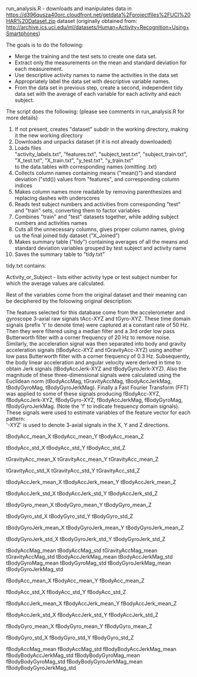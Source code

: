 run_analysis.R - downloads and manipulates data in
https://d396qusza40orc.cloudfront.net/getdata%2Fprojectfiles%2FUCI%20HAR%20Dataset.zip
dataset (originally obtained from: http://archive.ics.uci.edu/ml/datasets/Human+Activity+Recognition+Using+Smartphones)

The goals is to do the following:
- Merge the training and the test sets to create one data set.
- Extract only the measurements on the mean and standard deviation for each measurement.
- Use descriptive activity names to name the activities in the data set
- Appropriately label the data set with descriptive variable names.
- From the data set in previous step, create a second, independent tidy data set with the average of each variable for each activity and each subject.

The script does the following: (please see comments in run_analysis.R for more details)  
1. If not present, creates "dataset" subdir in the working directory, making it the new working directory  
2. Downloads and unpacks dataset (if it is not already downloaded)  
3. Loads files   
	"activity_labels.txt",
        "features.txt",
        "subject_test.txt",
        "subject_train.txt",
        "X_test.txt",
        "X_train.txt",
        "y_test.txt",
        "y_train.txt"       
to the data.tables with corresponding names (omitting .txt)
4. Collects column names containing means ("mean()") and standard deviation ("std()) values from "features", and corresponding column indices  
5. Makes column names more readable by removing parenthesizes and replacing dashes with underscores  
6. Reads test subject numbers and activities from corresponding "test" and "train" sets, converting them to factor variables  
7. Combines "train" and "test" datasets together, while adding subject numbers and activities names  
8. Cuts all the unnecessary columns, gives proper column names, giving us the final joined tidy dataset ("X_Joined")  
9. Makes summary table ("tidy") containing averages of all the means and standard deviation variables grouped by test subject and activity name  
10. Saves the summary table to "tidy.txt"  


tidy.txt contains:

Activity_or_Subject - lists either activity type or test subject number for which the average values are calculated.

Rest of the variables come from the original dataset and their meaning can be deciphered by the foloowing original description:

The features selected for this database come from the accelerometer and gyroscope 3-axial raw signals tAcc-XYZ and tGyro-XYZ. These time domain signals (prefix 't' to denote time) were captured at a constant rate of 50 Hz. Then they were filtered using a median filter and a 3rd order low pass Butterworth filter with a corner frequency of 20 Hz to remove noise. Similarly, the acceleration signal was then separated into body and gravity acceleration signals (tBodyAcc-XYZ and tGravityAcc-XYZ) using another low pass Butterworth filter with a corner frequency of 0.3 Hz. 
Subsequently, the body linear acceleration and angular velocity were derived in time to obtain Jerk signals (tBodyAccJerk-XYZ and tBodyGyroJerk-XYZ). Also the magnitude of these three-dimensional signals were calculated using the Euclidean norm (tBodyAccMag, tGravityAccMag, tBodyAccJerkMag, tBodyGyroMag, tBodyGyroJerkMag). 
Finally a Fast Fourier Transform (FFT) was applied to some of these signals producing fBodyAcc-XYZ, fBodyAccJerk-XYZ, fBodyGyro-XYZ, fBodyAccJerkMag, fBodyGyroMag, fBodyGyroJerkMag. (Note the 'f' to indicate frequency domain signals). 
These signals were used to estimate variables of the feature vector for each pattern:  
'-XYZ' is used to denote 3-axial signals in the X, Y and Z directions.

tBodyAcc_mean_X 
tBodyAcc_mean_Y 
tBodyAcc_mean_Z 

tBodyAcc_std_X 
tBodyAcc_std_Y 
tBodyAcc_std_Z 

tGravityAcc_mean_X 
tGravityAcc_mean_Y 
tGravityAcc_mean_Z 

tGravityAcc_std_X 
tGravityAcc_std_Y 
tGravityAcc_std_Z 

tBodyAccJerk_mean_X 
tBodyAccJerk_mean_Y 
tBodyAccJerk_mean_Z 

tBodyAccJerk_std_X 
tBodyAccJerk_std_Y 
tBodyAccJerk_std_Z 

tBodyGyro_mean_X 
tBodyGyro_mean_Y 
tBodyGyro_mean_Z 

tBodyGyro_std_X 
tBodyGyro_std_Y 
tBodyGyro_std_Z 

tBodyGyroJerk_mean_X 
tBodyGyroJerk_mean_Y 
tBodyGyroJerk_mean_Z 

tBodyGyroJerk_std_X 
tBodyGyroJerk_std_Y 
tBodyGyroJerk_std_Z 

tBodyAccMag_mean 
tBodyAccMag_std 
tGravityAccMag_mean 
tGravityAccMag_std 
tBodyAccJerkMag_mean 
tBodyAccJerkMag_std 
tBodyGyroMag_mean 
tBodyGyroMag_std 
tBodyGyroJerkMag_mean 
tBodyGyroJerkMag_std

fBodyAcc_mean_X 
fBodyAcc_mean_Y 
fBodyAcc_mean_Z 

fBodyAcc_std_X 
fBodyAcc_std_Y 
fBodyAcc_std_Z 

fBodyAccJerk_mean_X 
fBodyAccJerk_mean_Y 
fBodyAccJerk_mean_Z
 
fBodyAccJerk_std_X 
fBodyAccJerk_std_Y 
fBodyAccJerk_std_Z 

fBodyGyro_mean_X 
fBodyGyro_mean_Y 
fBodyGyro_mean_Z 

fBodyGyro_std_X 
fBodyGyro_std_Y 
fBodyGyro_std_Z 

fBodyAccMag_mean 
fBodyAccMag_std 
fBodyBodyAccJerkMag_mean 
fBodyBodyAccJerkMag_std 
fBodyBodyGyroMag_mean 
fBodyBodyGyroMag_std 
fBodyBodyGyroJerkMag_mean
fBodyBodyGyroJerkMag_std
